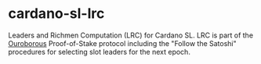 # cardano-sl-lrc

Leaders and Richmen Computation (LRC) for Cardano SL. LRC is part of the
[Ouroborous] Proof-of-Stake protocol including the "Follow the Satoshi"
procedures for selecting slot leaders for the next epoch.

[Ouroborous]: https://eprint.iacr.org/2016/889.pdf
